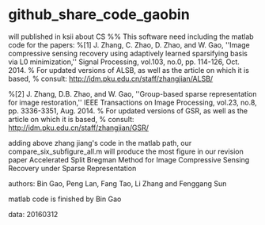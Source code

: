 # github_share_code_gaobin
will published in ksii about CS
%% This software need including the matlab code for the papers:
%[1] J. Zhang, C. Zhao, D. Zhao, and W. Gao, ''Image compressive sensing recovery using adaptively learned sparsifying basis via L0 minimization,'' Signal Processing, vol.103, no.0,  pp. 114-126, Oct. 2014.
%   For updated versions of ALSB, as well as the article on which it is based,
%   consult: http://idm.pku.edu.cn/staff/zhangjian/ALSB/

%[2] J. Zhang, D.B. Zhao, and W. Gao, ''Group-based sparse representation for image restoration,'' IEEE Transactions on Image Processing, vol.23, no.8,  pp. 3336-3351, Aug. 2014.
%   For updated versions of GSR, as well as the article on which it is based,
%   consult: http://idm.pku.edu.cn/staff/zhangjian/GSR/

adding above zhang jiang's code in the matlab path, our compare_six_subfigure_all.m  will produce the most figure in our revision paper 
Accelerated Split Bregman Method for Image Compressive Sensing Recovery under Sparse Representation

authors: Bin Gao, Peng Lan, Fang Tao, Li Zhang and Fenggang Sun

matlab code is finished by Bin Gao

data: 20160312
